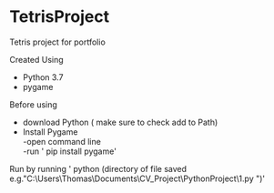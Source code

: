 # TetrisProject
Tetris project for portfolio

Created Using
- Python 3.7
- pygame

Before using
- download Python ( make sure to check add to Path)
- Install Pygame <br>
 -open command line<br>
 -run ' pip install pygame'
              
Run by running ' python (directory of file saved e.g."C:\Users\Thomas\Documents\CV_Project\PythonProject\1.py ")'
